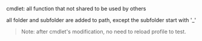 cmdlet: all function that not shared to be used by others

all folder and subfolder are added to path, except the subfolder start with '_'

>Note: after cmdlet's modification, no need to reload profile to test.